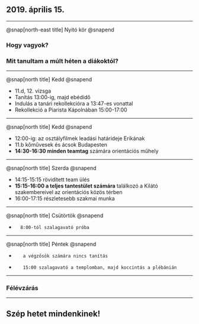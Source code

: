 ## 2019. április 15.

---

@snap[north-east title]
Nyitó kör
@snapend

### Hogy vagyok?
### Mit tanultam a múlt héten a diákoktól?

---

@snap[north title]
Kedd
@snapend

* 11.d, 12. vizsga
* Tanítás 13:00-ig, majd ebédidő
* Indulás a tanári rekollekcióra a 13:47-es vonattal
* Rekollekció a Piarista Kápolnában 15:00-17:00

---

@snap[north title]
Kedd
@snapend

- 12:00-ig: az osztályfilmek leadási határideje Erikának
- 11.b kőművesek és ácsok Budapesten
- **14:30-16:30 minden teamtag** számára orientációs műhely

---

@snap[north title]
Szerda
@snapend

- 14:15-15:15 rövidített team ülés
- **15:15-16:00 a teljes tantestület számára** találkozó a Kilátó szakembereivel az orientációs közös térben
- 16:00-17:15 részletesebb szakmai munka

---


@snap[north title]
Csütörtök
@snapend

-       8:00-tól szalagavató próba

---


@snap[north title]
Péntek
@snapend

-        a végzősök számára nincs tanítás
-        15:00 szalagavató a templomban, majd koccintás a plébánián

---

### Félévzárás

---

## Szép hetet mindenkinek!
